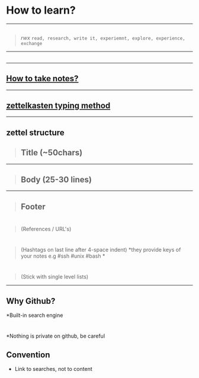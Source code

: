 # How to learn?
---
##
> *rwx*
> `read, research, write it, experiemnt, explore, experience, exchange`
--- 
## 
---
## [How to take notes?](luhmann.surge.sh)
---
## [zettelkasten typing method](zettelkasten.de)
---
## zettel structure

> ## Title (~50chars)
---
> ## Body (25-30 lines)
---
> ## Footer
 #
  > (References / URL's)
  #
  > (Hashtags on last line after 4-space indent) *they provide keys of your notes e.g #ssh #unix #bash *
  #
  > (Stick with single level lists)
---

## Why Github?
*Built-in search engine
#
*Nothing is private on github, be careful

## Convention 

* Link to searches, not to content

